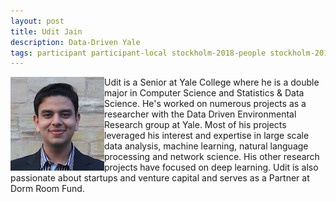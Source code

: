 ```yaml
---
layout: post
title: Udit Jain
description: Data-Driven Yale
tags: participant participant-local stockholm-2018-people stockholm-2018-participant
---
```

<img align="left" width="150" height="150" src="/assets/people/jain_udit.jpg" alt="Udit Jain"/>Udit is a Senior at Yale College where he is a double major in Computer Science and Statistics & Data Science. He's worked on numerous projects as a researcher with the Data Driven Environmental Research group at Yale. Most of his projects leveraged his interest and expertise in large scale data analysis, machine learning, natural language processing and network science. His other research projects have focused on deep learning. Udit is also passionate about startups and venture capital and serves as a Partner at Dorm Room Fund.